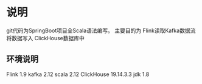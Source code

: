 # 说明
git代码为SpringBoot项目全Scala语法编写。
主要目的为 Flink读取Kafka数据流将数据写入  ClickHouse数据库中

## 环境说明
Flink 1.9
kafka 2.12
scala 2.12
ClickHouse 19.14.3.3
jdk   1.8
